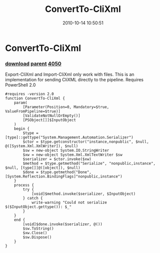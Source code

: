 ﻿---
pid:            2301
parent:         2293
children:       4050
poster:         Joel Bennett
title:          ConvertTo-CliXml
date:           2010-10-14 10:50:51
description:    Export-CliXml and Import-CliXml only work with files. This is an implementation for sending CliXML directly to the pipeline. Requires PowerShell 2.0
format:         posh
---

# ConvertTo-CliXml

### [download](2301.ps1) [parent](2293.md) [4050](4050.md)

Export-CliXml and Import-CliXml only work with files. This is an implementation for sending CliXML directly to the pipeline. Requires PowerShell 2.0

```posh
#requires -version 2.0
function ConvertTo-CliXml {
    param(
        [Parameter(Position=0, Mandatory=$true, ValueFromPipeline=$true)]
        [ValidateNotNullOrEmpty()]
        [PSObject[]]$InputObject
    )
    begin {
        $type = [type]::gettype("System.Management.Automation.Serializer")
        $ctor = $type.getconstructor("instance,nonpublic", $null, @([System.Xml.XmlWriter]), $null)
        $sw = new-object System.IO.StringWriter
        $xw = new-object System.Xml.XmlTextWriter $sw
        $serializer = $ctor.invoke($xw)
        $method = $type.getmethod("Serialize", "nonpublic,instance", $null, [type[]]@([object]), $null)
        $done = $type.getmethod("Done", [System.Reflection.BindingFlags]"nonpublic,instance")
    }
    process {
        try {
            [void]$method.invoke($serializer, $InputObject)
        } catch {
            write-warning "Could not serialize $($InputObject.gettype()): $_"
        }
    }
    end {    
        [void]$done.invoke($serializer, @())
        $sw.ToString()
		$xw.Close()
		$sw.Dispose()
    }
}
```
